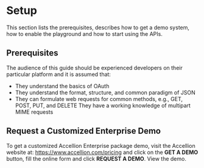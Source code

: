 # Setup
This section lists the prerequisites, describes how to get a demo system, how to enable the playground and how to start using the APIs.
## Prerequisites
The audience of this guide should be experienced developers on their particular platform and it is assumed that:
  * They understand the basics of OAuth
  * They understand the format, structure, and common paradigm of JSON
  * They can formulate web requests for common methods, e.g., GET, POST, PUT, and DELETE They have a working knowledge of multipart MIME requests
## Request a Customized Enterprise Demo
To get a customized Accellion Enterprise package demo, visit the Accellion website at:
https://www.accellion.com/pricing and click on the **GET A DEMO** button, fill the online form and click **REQUEST A DEMO**.
View the demo.
